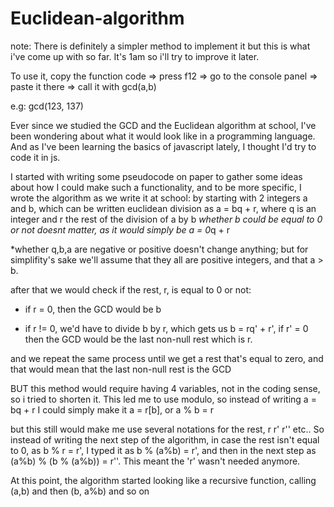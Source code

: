 # Euclidean-algorithm
note: There is definitely a simpler method to implement it but this is what i've come up with so far. It's 1am so i'll try to improve it later.

To use it, copy the function code => press f12 => go to the console panel => paste it there => call it with gcd(a,b)

e.g: gcd(123, 137)

Ever since we studied the GCD and the Euclidean algorithm at school, I've been wondering about what it would look like in a programming language. And as I've been learning the basics of javascript lately, I thought I'd try to code it in js.

I started with writing some pseudocode on paper to gather some ideas about how I could make such a functionality, and to be more specific, I wrote the algorithm as we write it at school: by starting with 2 integers a and b, which can be written euclidean division as a = bq + r, where q is an integer and r the rest of the division of a by b
*whether b could be equal to 0 or not doesnt matter, as it would simply be a = 0*q + r

*whether q,b,a are negative or positive doesn't change anything; but for simplifity's sake we'll assume that they all are positive integers, and that
a > b.

after that we would check if the rest, r, is equal to 0 or not:

* if r = 0, then the GCD would be b

* if r != 0, we'd have to divide b by r, which gets us b = rq' + r', if r' = 0 then the GCD would be the last non-null rest which is r.

and we repeat the same process until we get a rest that's equal to zero, and that would mean that the last non-null rest is the GCD

BUT this method would require having 4 variables, not in the coding sense, so i tried to shorten it. This led me to use modulo, so instead of writing
a = bq + r I could simply make it a = r[b], or a % b = r

but this still would make me use several notations for the rest, r r' r'' etc.. So instead of writing the next step of the algorithm, in case the rest isn't equal to 0, as b % r = r', I typed it as b % (a%b) = r', and then in the next step as (a%b) % (b % (a%b)) = r''. This meant the 'r' wasn't needed anymore.

At this point, the algorithm started looking like a recursive function, calling (a,b) and then (b, a%b) and so on
